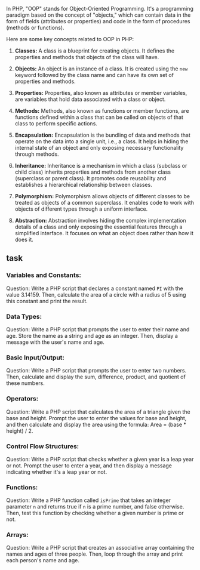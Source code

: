 In PHP, "OOP" stands for Object-Oriented Programming. It's a programming paradigm based on the concept of "objects," which can contain data in the form of fields (attributes or properties) and code in the form of procedures (methods or functions).

Here are some key concepts related to OOP in PHP:

1. **Classes:** A class is a blueprint for creating objects. It defines the properties and methods that objects of the class will have.

2. **Objects:** An object is an instance of a class. It is created using the `new` keyword followed by the class name and can have its own set of properties and methods.

3. **Properties:** Properties, also known as attributes or member variables, are variables that hold data associated with a class or object.

4. **Methods:** Methods, also known as functions or member functions, are functions defined within a class that can be called on objects of that class to perform specific actions.

5. **Encapsulation:** Encapsulation is the bundling of data and methods that operate on the data into a single unit, i.e., a class. It helps in hiding the internal state of an object and only exposing necessary functionality through methods.

6. **Inheritance:** Inheritance is a mechanism in which a class (subclass or child class) inherits properties and methods from another class (superclass or parent class). It promotes code reusability and establishes a hierarchical relationship between classes.

7. **Polymorphism:** Polymorphism allows objects of different classes to be treated as objects of a common superclass. It enables code to work with objects of different types through a uniform interface.

8. **Abstraction:** Abstraction involves hiding the complex implementation details of a class and only exposing the essential features through a simplified interface. It focuses on what an object does rather than how it does it.

## task

### Variables and Constants:
Question: Write a PHP script that declares a constant named `PI` with the value 3.14159. Then, calculate the area of a circle with a radius of 5 using this constant and print the result.

### Data Types:
Question: Write a PHP script that prompts the user to enter their name and age. Store the name as a string and age as an integer. Then, display a message with the user's name and age.

### Basic Input/Output:
Question: Write a PHP script that prompts the user to enter two numbers. Then, calculate and display the sum, difference, product, and quotient of these numbers.

### Operators:
Question: Write a PHP script that calculates the area of a triangle given the base and height. Prompt the user to enter the values for base and height, and then calculate and display the area using the formula: Area = (base * height) / 2.

### Control Flow Structures:
Question: Write a PHP script that checks whether a given year is a leap year or not. Prompt the user to enter a year, and then display a message indicating whether it's a leap year or not.

### Functions:
Question: Write a PHP function called `isPrime` that takes an integer parameter `n` and returns true if `n` is a prime number, and false otherwise. Then, test this function by checking whether a given number is prime or not.

### Arrays:
Question: Write a PHP script that creates an associative array containing the names and ages of three people. Then, loop through the array and print each person's name and age.
